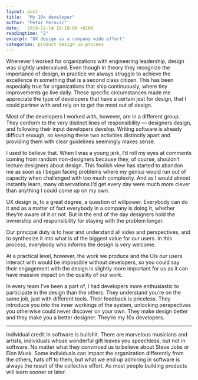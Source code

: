 ```yaml
---
layout: post
title:  "My 10x developer"
author: "Petar Perovic"
date:   2019-12-14 10:10:00 +0100
readingtime: "2"
excerpt: "UX design as a company wide effort"
categories: product design ux process
---
```

Whenever I worked for organizations with engineering leadership, design was slightly undervalued. Even though in theory they recognize the importance of design, in practice we always struggle to achieve the excellence in something that is a second class citizen. This has been especially true for organizations that ship continuously, where tiny improvements go live daily. These specific circumstances made me appreciate the type of developers that have a certain jest for design, that I could partner with and rely on to get the most out of design.

Most of the developers I worked with, however, are in a different group. They conform to the very distinct lines of responsibility — designers design, and following their input developers develop. Writing software is already difficult enough, so keeping these two activities distinctly apart and providing them with clear guidelines seemingly makes sense.

I used to believe that. When I was a young jerk, I’d roll my eyes at comments coming from random non-designers because they, of course, shouldn’t lecture designers about design. This foolish view has started to abandon me as soon as I began facing problems where my genius would run out of capacity when challenged with too much complexity. And as I would almost instantly learn, many observations I’d get every day were much more clever than anything I could come up on my own.

UX design is, to a great degree, a question of willpower. Everybody can do it and as a matter of fact everybody in a company is doing it, whether they’re aware of it or not. But in the end of the day designers hold the ownership and responsibility for staying with the problem longer.

Our principal duty is to hear and understand all sides and perspectives, and to synthesize it into what is of the biggest value for our users. In this process, everybody who informs the design is very welcome.

At a practical level, however, the work we produce and the UIs our users interact with would be impossible without developers, so you could say their engagement with the design is slightly more important for us as it can have massive impact on the quality of our work.

In every team I’ve been a part of, I had developers more enthusiastic to participate in the design than the others. They understand you’re on the same job, just with different tools. Their feedback is priceless. They introduce you into the inner workings of the system, unlocking perspectives you otherwise could never discover on your own. They make design better and they make you a better designer. They’re my 10x developers.

***

Individual credit in software is bullshit. There are marvelous musicians and artists, individuals whose wonderful gift leaves you speechless, but not in software. No matter what they convinced us to believe about Steve Jobs or Elon Musk. Some individuals can impact the organization differently from the others, hats off to them, but what we end up admiring in software is always the result of the collective effort. As most people building products will learn sooner or later.